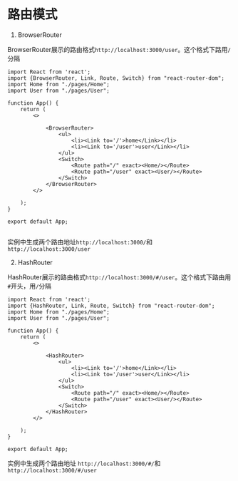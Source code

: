 # 路由模式

1. BrowserRouter

BrowserRouter展示的路由格式`http://localhost:3000/user`。这个格式下路用`/`分隔

```tsx
import React from 'react';
import {BrowserRouter, Link, Route, Switch} from "react-router-dom";
import Home from "./pages/Home";
import User from "./pages/User";

function App() {
    return (
        <>

            <BrowserRouter>
                <ul>
                    <li><Link to='/'>home</Link></li>
                    <li><Link to='/user'>user</Link></li>
                </ul>
                <Switch>
                    <Route path="/" exact><Home/></Route>
                    <Route path="/user" exact><User/></Route>
                </Switch>
            </BrowserRouter>
        </>

    );
}

export default App;
	
```

实例中生成两个路由地址`http://localhost:3000/`和`http://localhost:3000/user`

2. HashRouter

HashRouter展示的路由格式`http://localhost:3000/#/user`。这个格式下路由用`#`开头，用`/`分隔

```tsx
import React from 'react';
import {HashRouter, Link, Route, Switch} from "react-router-dom";
import Home from "./pages/Home";
import User from "./pages/User";

function App() {
    return (
        <>

            <HashRouter>
                <ul>
                    <li><Link to='/'>home</Link></li>
                    <li><Link to='/user'>user</Link></li>
                </ul>
                <Switch>
                    <Route path="/" exact><Home/></Route>
                    <Route path="/user" exact><User/></Route>
                </Switch>
            </HashRouter>
        </>

    );
}

export default App;

```



实例中生成两个路由地址 `http://localhost:3000/#/`和`http://localhost:3000/#/user`